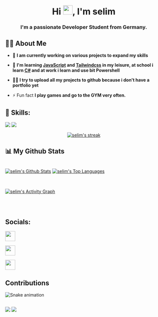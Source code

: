 

<h1 align="center">Hi <img src="https://raw.githubusercontent.com/MartinHeinz/MartinHeinz/master/wave.gif" width="30px">, I'm selim</h1>
<h3 align="center">I'm a passionate Developer Student from Germany.</h3>


## 🙋‍♂️ About Me

- 🔭 **I am currently working on various projects to expand my skills**

- 🌱 **I'm learning <a href="https://www.javascript.com/">JavaScript</a>  and <a href="https://tailwindcss.com/">Tailwindcss</a> in my leisure, at school i learn <a href="https://www.w3schools.com/cs/index.php">C#</a> and at work i learn and use bit Powershell**

- 👨‍💻 **I try to upload all my projects to github because i don't have a portfolio yet**

- ⚡ Fun fact **I play games and go to the GYM very often.**


## 🚀 Skills:

<p align="left"> 
<!--    <a href="https://www.w3schools.com/css/" target="_blank"> <img src="https://img.icons8.com/color/48/000000/javascript.png"/></a> -->
    <a href="https://www.w3.org/html/" target="_blank"> <img src="https://img.icons8.com/color/48/000000/html-5.png"/></a> 
    <a href="https://www.w3schools.com/css/" target="_blank"> <img src="https://img.icons8.com/color/48/000000/css3.png"/></a> 
    <!-- <a href="https://www.w3schools.com/css/" target="_blank"> <img src="https://img.icons8.com/color/48/000000/tailwindcss.png"/></a> --> 
    <!-- <a href="https://www.w3schools.com/css/" target="_blank"> <img src="https://img.icons8.com/color/48/000000/figma.png"/></a> -->
   <!-- <a href="https://getbootstrap.com" target="_blank"> <img src="https://img.icons8.com/color/48/000000/bootstrap.png"/> </a> -->
   <!-- <a href="https://docs.microsoft.com/de-de/powershell/" target="_blank"> <img src="https://cdn.icon-icons.com/icons2/2107/PNG/512/file_type_powershell_icon_130243.png" width="45" height="48"/> </a> -->

    
    
<br/>

<p align="center">
    <a href="https://github.com/selimAP/github-readme-streak-stats">
        <img title="🔥 Get streak stats for your profile at git.io/streak-stats" alt="selim's streak" src="https://github-readme-streak-stats.herokuapp.com/?user=selimAP&theme=black-ice&hide_border=true&stroke=0000&background=060A0CD0"/>
    </a>
</p>

## 📊 My Github Stats

  <br/>
    <a href="https://github.com/selimAP/github-readme-stats"><img alt="selim's Github Stats" src="https://github-readme-stats.vercel.app/api?username=selimAP&show_icons=true&count_private=true&theme=react&hide_border=true&bg_color=0D1117" /></a>
  <a href="https://github.com/selimAP/github-readme-stats"><img alt="selim's Top Languages" src="https://github-readme-stats.vercel.app/api/top-langs/?username=selimAP&langs_count=8&count_private=true&layout=compact&theme=react&hide_border=true&bg_color=0D1117" /></a>
  <br/>



<br/>
<br/>

<a href="https://github.com/selimAP/github-readme-activity-graph"><img alt="selim's Activity Graph" src="https://activity-graph.herokuapp.com/graph?username=selimAP&bg_color=0D1117&color=5BCDEC&line=5BCDEC&point=FFFFFF&hide_border=true" /></a>

<br/>
<br/>

## Socials:
<p align="left">
<a href="https://www.github.com/selimAP" target="_blank" rel="noreferrer"><img src="https://raw.githubusercontent.com/danielcranney/readme-generator/main/public/icons/socials/github.svg" width="32" height="32" /></a>

<a href="http://www.instagram.com/selim.ssa" target="_blank" rel="noreferrer"><img src="https://raw.githubusercontent.com/danielcranney/readme-generator/main/public/icons/socials/instagram.svg" width="32" height="32" /></a>

<a href="https://www.twitter.com/trunarla" target="_blank" rel="noreferrer"><img src="https://raw.githubusercontent.com/danielcranney/readme-generator/main/public/icons/socials/twitter.svg" width="32" height="32" /></a>

</p>

## Contributions
  ![Snake animation](https://github.com/selimAP/selimAP/blob/output/github-contribution-grid-snake.svg)
  
  ##

![](https://komarev.com/ghpvc/?username=selimAPCGN&style=for-the-badge)
<a href="https://www.github.com/selimAP" target="_blank" rel="noreferrer"><img
                  src="https://img.shields.io/github/followers/selimAP?logo=github&style=for-the-badge" /></a>
